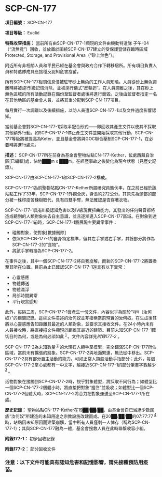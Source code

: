 # SCP-CN-177

**項目編號：** SCP-CN-177

**項目等級：** Euclid

**特殊收容措施：** 當前所有由SCP-CN-177-1顯現的文件由機動特遣隊 子午-04（“流無竟”）回收，並放置於圍繞SCP-CN-177建立的<span class='ruby'>&#21463;&#20445;&#35703;&#26280;&#20786;&#23384;&#33256;&#26178;&#21312;&#22495;Protected, Storage, and Provisional Area</span>（“砂上無色”）。

附近所有非相關人員和平民已經在基金會與政府合作下轉移居所。所有項目負責人員和特遣隊成員應接種反認知危害疫苗。


所有SCP-CN-177相關信息僅被駐守砂上無色的工作人員知曉。人員從砂上無色調離時將被施行I級記憶消除，並被施行儀式“反輪迴”。在人員調離之後，其在砂上無色區域的所有活動記錄在備份至監督者處後將進行銷毀。之後由監督者指定一名在其他地區的基金會人員，並將其重分配到SCP-CN-177項目。

每月實行一次調離以及後續措施，以防人員遭SCP-CN-177-1以及文件過度影響認知。

當前基金會對SCP-CN-177-1採取半配合形式——即回收其產生文件以使其不採取其他額外行動。如SCP-CN-177-1停止產生文件並開始採取其他行動，SCP-CN-177等級將被提高為Keter，並且基金會將與GOC聯合壓制SCP-CN-177-1，在必要時將進行處決。


**描述：** SCP-CN-177所在前身為基金會聖物站點CN-177-Kether，位處西藏自治區[已編輯]處，佔地███m x ███m。在經歷事故之後變化為現今狀態（見歷史記錄）。

SCP-CN-177由SCP-CN-177-1和SCP-CN-177-2構成。

SCP-CN-177-1為前聖物站點CN-177-Kether所屬研究員熊伏丰，在之前已經於該站點工作了33年。SCP-CN-177-1外觀全灰，身長約272公分。其原先為頭部的部分被一株印度苦楝樹取代，具有四雙手臂，無法確認是否穿著衣物。

SCP-CN-177-1具有III級認知危害以及IV級現實扭曲能力，其發出的任何聲音都將造成聽到的人類對象失去自主意識，並且逐漸進入SCP-CN-177區域。在對象到達SCP-CN-177-1前時，SCP-CN-177-1將展現主要異常事件：

- 碰觸對象，使對象[數據刪除]
- 依照SCP-CN-177-1的自身特定標準，留其左手掌或右手掌，其餘部分將作為SCP-CN-177-2的“食物”。
- 將該手掌轉換為SCP-CN-177-2。

在事件之後，其中一個SCP-CN-177-2將自我崩解，而新的SCP-CN-177-2將置換至其所在位置。目前為止已確認SCP-CN-177-1還具有以下異常：

- 心靈感應
- 物體傳送
- 物體漂浮
- 局部時間異常
- 平行現實感知

此外，每隔三周，SCP-CN-177-1會產生一份文件，內容似乎為關於“रहण（汝何奴）”的相關記錄。這些文件描述的汝何奴並非指稱當前現實的汝何奴。在生成後其將以心靈感應告知距離其最近的人類對象，並要求其接收文件。在24小時內未有人員接收時，將直接把文件顯現於距離其最近的建築。目前未知SCP-CN-177-1確切目的為何，或是為何必須如此<sup class='footnoteref'>
 <a shape='rect' class='footnoteref' id='footnoteref-1' href='javascript:;' onclick='WIKIDOT.page.utils.scrollToReference(&apos;footnote-1&apos;)'>1</a>
</sup>。文件內容詳見*附錄177-2* 。

SCP-CN-177-2為未知數量<sup class='footnoteref'>
 <a shape='rect' class='footnoteref' id='footnoteref-2' href='javascript:;' onclick='WIKIDOT.page.utils.scrollToReference(&apos;footnote-2&apos;)'>2</a>
</sup>的大理石人類手掌模型，完全鋪滿SCP-CN-177所佔區域，當前未有擴張的跡象。SCP-CN-177-2與地面緊連，無法從中移出。SCP-CN-177-2具有部分自主活動的能力，可如正常人類般活動手指部分；此外，每個SCP-CN-177-2掌心處都有一中文字，越接近SCP-CN-177-1的部分筆畫字數越少<sup class='footnoteref'>
 <a shape='rect' class='footnoteref' id='footnoteref-3' href='javascript:;' onclick='WIKIDOT.page.utils.scrollToReference(&apos;footnote-3&apos;)'>3</a>
</sup>。

活物對象在接觸到SCP-CN-177-2時，視乎對象體型，將採取不同行為；如體型比一個SCP-CN-177-2個體小時，將直接把對象“握住”並吸收；如體型比一個SCP-CN-177-2個體大時，SCP-CN-177-2將合力把對象運送至SCP-CN-177-1所在處。

**歷史記錄：** 聖物站點CN-177-Kether在19██/██/██，由基金會自已滅絕少數民族“汝何奴”所建造的未知用途之宗教設施改建而成。在20██/██/██的07:77:77<sup class='footnoteref'>
 <a shape='rect' class='footnoteref' id='footnoteref-4' href='javascript:;' onclick='WIKIDOT.page.utils.scrollToReference(&apos;footnote-4&apos;)'>4</a>
</sup>時，站點因未知原因而建築崩解，當中所有人員僅剩一人倖存（稱為SCP-CN-177-1）；其與SCP-CN-177融為一體，基金會搜救人員在此時聯繫收容小組。

**附錄177-1：** 初步回收記錄


**附錄177-2：** 部分回收文件

### 注意：以下文件可能具有認知危害和記憶影響，請先接種預防用疫苗。






